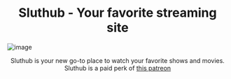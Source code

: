 <h1 align="center">Sluthub - Your favorite streaming site</h1>

![image](https://github.com/Sluthub/.github/assets/55334727/be5f776c-481a-4db2-86dd-4ae4c426b7ea)
<p align="center">Sluthub is your new go-to place to watch your favorite shows and movies. Sluthub is a paid perk of <a href="https://patreon.com/crazyco">this patreon</a></p>
